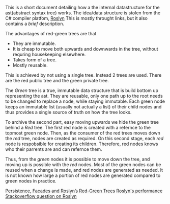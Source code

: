 ﻿This is a short document detailing how a the internal datastructure for the ast(abstract syntax tree) works. 
The idea/data structure is stolen from the C# compiler platfom, [Roslyn](https://github.com/dotnet/roslyn)
This is mostly throught links, but it also contains a _brief_ description.

The advantages of red-green trees are that
* They are immutable.
* It is cheap to move both upwards and downwards in the tree, without requring housekeeping elsewhere.
* Takes form of a tree.
* Mostly reusable.

This is achieved by not using a single tree.
Instead 2 trees are used. There are the red public tree and the green private tree.

The *Green* tree is a true, immutable data structure that is build bottom up representing the ast. 
They are reusable, only one path up to the root needs to be changed to replace a node, while staying immutable.
Each green node keeps an immutable list (usually not actually a list) of their child nodes and thus provides a single source of truth on how the tree looks.

To archive the second part, easy moving upwards we hide the green tree behind a *Red* tree. The first red node is created with a refernce to the topmost green node.
Then, as the consumer of the red trees moves down the *red* tree, nodes are created as required. On this second stage, each *red* node is respobsible for creating its
children. Therefore, red nodes knows who their parrents are and can refernce them.

Thus, from the *green* nodes it is possible to move down the tree, and moving up is possible with the *red* nodes. 
Most of the green nodes can be reused when a change is made, and red nodes are generated as needed. 
It is not known how large a portion of red nodes are generated compared to green nodes in practice.

[Persistence, Facades and Roslyn’s Red-Green Trees](https://blogs.msdn.microsoft.com/ericlippert/2012/06/08/persistence-facades-and-roslyns-red-green-trees/)
[Roslyn's performance](https://roslyn.codeplex.com/discussions/541953)
[Stackoverflow question on Roslyn](http://stackoverflow.com/a/25981934)